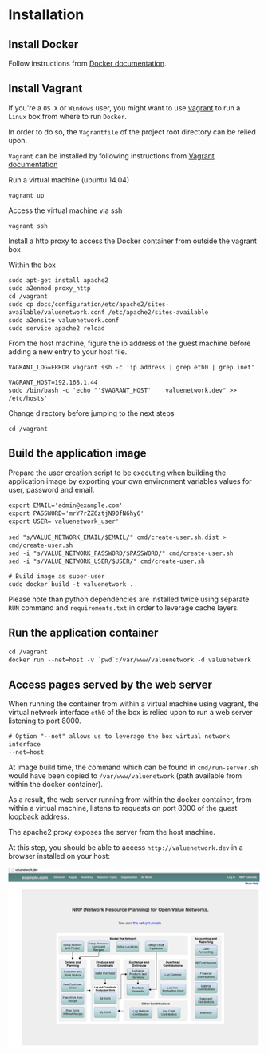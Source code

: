 # Installation

## Install Docker

Follow instructions from [Docker documentation](https://docs.docker.com/installation/).

## Install Vagrant

If you're a `OS X` or `Windows` user, you might want to use [vagrant](https://www.vagrantup.com/) to run a `Linux` box 
from where to run `Docker`.

In order to do so, the `Vagrantfile` of the project root directory can be relied upon.

`Vagrant` can be installed by following instructions from [Vagrant documentation](https://www.vagrantup.com/downloads.html)

Run a virtual machine (ubuntu 14.04)

```
vagrant up
```

Access the virtual machine via ssh

```
vagrant ssh
```

Install a http proxy to access the Docker container from outside the vagrant box

Within the box

```
sudo apt-get install apache2
sudo a2enmod proxy_http
cd /vagrant
sudo cp docs/configuration/etc/apache2/sites-available/valuenetwork.conf /etc/apache2/sites-available
sudo a2ensite valuenetwork.conf
sudo service apache2 reload
```

From the host machine, figure the ip address of the guest machine before adding a new entry to your host file.

```
VAGRANT_LOG=ERROR vagrant ssh -c 'ip address | grep eth0 | grep inet'
```

```
VAGRANT_HOST=192.168.1.44
sudo /bin/bash -c 'echo "'$VAGRANT_HOST'    valuenetwork.dev" >> /etc/hosts'
```

Change directory before jumping to the next steps

```
cd /vagrant
```

## Build the application image

Prepare the user creation script to be executing when building the application image
by exporting your own environment variables values for user, password and email.

```
export EMAIL='admin@example.com'
export PASSWORD='mrY7rZZ6ztjN90fN6hy6'
export USER='valuenetwork_user'

sed "s/VALUE_NETWORK_EMAIL/$EMAIL/" cmd/create-user.sh.dist > cmd/create-user.sh
sed -i "s/VALUE_NETWORK_PASSWORD/$PASSWORD/" cmd/create-user.sh
sed -i "s/VALUE_NETWORK_USER/$USER/" cmd/create-user.sh
```

```
# Build image as super-user
sudo docker build -t valuenetwork .
```

Please note than python dependencies are installed twice using separate `RUN` command 
and `requirements.txt` in order to leverage cache layers.

## Run the application container

```
cd /vagrant
docker run --net=host -v `pwd`:/var/www/valuenetwork -d valuenetwork
```

## Access pages served by the web server

When running the container from within a virtual machine using vagrant,
the virtual network interface `eth0` of the box is relied upon to run a web server listening to port 8000.

```
# Option "--net" allows us to leverage the box virtual network interface
--net=host
```

At image build time, the command which can be found in `cmd/run-server.sh` 
would have been copied to `/var/www/valuenetwork` (path available from within the docker container).

As a result, the web server running from within the docker container, from within a virtual machine, 
listens to requests on port 8000 of the guest loopback address.

The apache2 proxy exposes the server from the host machine.

At this step, you should be able to access `http://valuenetwork.dev` in a browser installed on your host:

![Homepage](docs/images/homepage.png)
